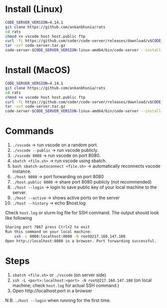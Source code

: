 # Install (Linux)

```bash
CODE_SERVER_VERSION=4.14.1
git clone https://github.com/ankanbhunia/rats
cd rats
chmod +x vscode host host.public ftp
curl -fL https://github.com/coder/code-server/releases/download/v$CODE_SERVER_VERSION/code-server-$CODE_SERVER_VERSION-linux-amd64.tar.gz > code-server.tar.gz
tar -xvf code-server.tar.gz
code-server-$CODE_SERVER_VERSION-linux-amd64/bin/code-server --install-extension ms-python.python --force  --extensions-dir vscode-extensions_dir
```
# Install (MacOS)

```bash
CODE_SERVER_VERSION=4.14.1
git clone https://github.com/ankanbhunia/rats
cd rats
chmod +x vscode host host.public ftp
curl -fL https://github.com/coder/code-server/releases/download/v$CODE_SERVER_VERSION/code-server-$CODE_SERVER_VERSION-macos-amd64.tar.gz > code-server.tar.gz
tar -xvf code-server.tar.gz
code-server-$CODE_SERVER_VERSION-linux-amd64/bin/code-server --install-extension ms-python.python --force  --extensions-dir vscode-extensions_dir
```

# Commands

1. ```./vscode``` -> run vscode on a random port.
2. ```./vscode --public``` -> run vscode publicly.
3.  ```./vscode 8080``` -> run vscode on port 8080.
4. ```sbatch <file.sh>``` -> run vscode using sbatch. 
5. ```bash sbatch-autoconnect <file.sh>``` -> automatically reconnects vscode instance.
6. ```./host 8080``` -> port forwarding on port 8080
7. ```./host.public 8080``` -> share port 8080 publicly (not recommended)
8. ```./host --login``` -> login to save public key of your local machine to the server.
9. ```./host --active``` -> shows active ports on the server
10. ```./host --history``` -> echo $host.log

Check ```host.log``` or slurm log file for SSH command. The output should look like following
```bash
Sharing port 7867 press Ctrl+Z to exit
Run this command on your local machine:
    ssh -L 8080:localhost:8080 -N root@217.160.147.188
Open http://localhost:8080 in a browser. Port forwarding successful.
```
# Steps
1. ```sbatch <file.sh>``` or  ```./vscode``` (on server side)
2. ```ssh -L <port>:localhost:<port> -N root@217.160.147.188``` (on local machine; check ```host.log``` for actual SSH command.)
3. Open http://localhost:port in a browser

N.B. ```./host --login``` when running for the first time.
